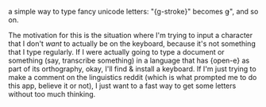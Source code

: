 a simple way to type fancy unicode letters: "{g-stroke}" becomes  &#x01E5;", and so on.

The motivation for this is the situation where I'm trying to input a character that I don't *want* to actually be on the keyboard, because it's not something that I type regularly. If I were actually going to type a document or something (say, transcribe something) in a language that has {open-e} as part of its orthography, okay, I'll find & install a keyboard. If I'm just trying to make a comment on the linguistics reddit (which is what prompted me to do this app, believe it or not), I just want to a fast way to get some letters without too much thinking.
